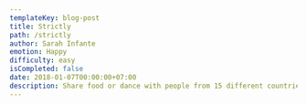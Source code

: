 ```yaml
---
templateKey: blog-post
title: Strictly
path: /strictly
author: Sarah Infante
emotion: Happy
difficulty: easy
isCompleted: false
date: 2018-01-07T00:00:00+07:00
description: Share food or dance with people from 15 different countries.
---
```


